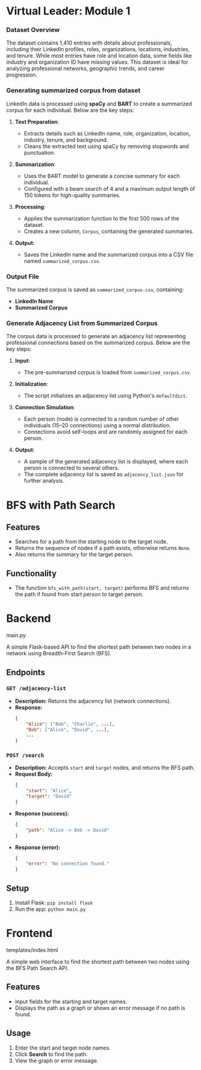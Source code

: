 # Virtual Leader: Module 1

### Dataset Overview

The dataset contains 1,410 entries with details about professionals, including their LinkedIn profiles, roles, organizations, locations, industries, and tenure. While most entries have role and location data, some fields like industry and organization ID have missing values. This dataset is ideal for analyzing professional networks, geographic trends, and career progression.

### Generating summarized corpus from dataset

LinkedIn data is processed using **spaCy** and **BART** to create a summarized corpus for each individual. Below are the key steps:

1. **Text Preparation**:
   - Extracts details such as LinkedIn name, role, organization, location, industry, tenure, and background.
   - Cleans the extracted text using spaCy by removing stopwords and punctuation.

2. **Summarization**:
   - Uses the BART model to generate a concise summary for each individual.
   - Configured with a beam search of 4 and a maximum output length of 150 tokens for high-quality summaries.

3. **Processing**:
   - Applies the summarization function to the first 500 rows of the dataset.
   - Creates a new column, `Corpus`, containing the generated summaries.

4. **Output**:
   - Saves the LinkedIn name and the summarized corpus into a CSV file named `summarized_corpus.csv`.

### Output File
The summarized corpus is saved as `summarized_corpus.csv`, containing:
- **LinkedIn Name**
- **Summarized Corpus**


### Generate Adjacency List from Summarized Corpus

The corpus data is processed to generate an adjacency list representing professional connections based on the summarized corpus. Below are the key steps:

1. **Input**:
   - The pre-summarized corpus is loaded from `summarized_corpus.csv`.

2. **Initialization**:
   - The script initializes an adjacency list using Python's `defaultdict`.

3. **Connection Simulation**:
   - Each person (node) is connected to a random number of other individuals (15–20 connections) using a normal distribution.
   - Connections avoid self-loops and are randomly assigned for each person.

4. **Output**:
   - A sample of the generated adjacency list is displayed, where each person is connected to several others.
   - The complete adjacency list is saved as `adjacency_list.json` for further analysis.


# BFS with Path Search

## Features
- Searches for a path from the starting node to the target node.
- Returns the sequence of nodes if a path exists, otherwise returns `None`.
- Also returns the summary for the target person.

## Functionality
- The function `bfs_with_path(start, target)` performs BFS and returns the path if found from start person to target person.


# Backend
main.py

A simple Flask-based API to find the shortest path between two nodes in a network using Breadth-First Search (BFS).

## Endpoints

### `GET /adjacency-list`
- **Description:** Returns the adjacency list (network connections).
- **Response:**
    ```json
    {
        "Alice": ["Bob", "Charlie", ...],
        "Bob": ["Alice", "David", ...],
        ...
    }
    ```

### `POST /search`
- **Description:** Accepts `start` and `target` nodes, and returns the BFS path.
- **Request Body:**
    ```json
    {
        "start": "Alice",
        "target": "David"
    }
    ```
- **Response (success):**
    ```json
    {
        "path": "Alice -> Bob -> David"
    }
    ```
- **Response (error):**
    ```json
    {
        "error": "No connection found."
    }
    ```

## Setup
1. Install Flask: `pip install flask`
2. Run the app: `python main.py`

# Frontend
templates/index.html

A simple web interface to find the shortest path between two nodes using the BFS Path Search API.

## Features
- Input fields for the starting and target names.
- Displays the path as a graph or shows an error message if no path is found.

## Usage
1. Enter the start and target node names.
2. Click **Search** to find the path.
3. View the graph or error message.

